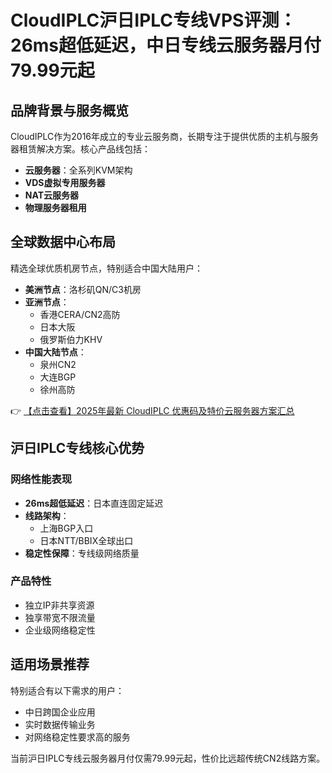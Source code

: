 # CloudIPLC沪日IPLC专线VPS评测：26ms超低延迟，中日专线云服务器月付79.99元起

## 品牌背景与服务概览

CloudIPLC作为2016年成立的专业云服务商，长期专注于提供优质的主机与服务器租赁解决方案。核心产品线包括：

- **云服务器**：全系列KVM架构
- **VDS虚拟专用服务器**
- **NAT云服务器**
- **物理服务器租用**

## 全球数据中心布局

精选全球优质机房节点，特别适合中国大陆用户：

- **美洲节点**：洛杉矶QN/C3机房
- **亚洲节点**：
  - 香港CERA/CN2高防
  - 日本大阪
  - 俄罗斯伯力KHV
- **中国大陆节点**：
  - 泉州CN2
  - 大连BGP
  - 徐州高防

👉 [【点击查看】2025年最新 CloudIPLC 优惠码及特价云服务器方案汇总](https://bit.ly/cloudiplc)

## 沪日IPLC专线核心优势

### 网络性能表现
- **26ms超低延迟**：日本直连固定延迟
- **线路架构**：
  - 上海BGP入口
  - 日本NTT/BBIX全球出口
- **稳定性保障**：专线级网络质量

### 产品特性
- 独立IP非共享资源
- 独享带宽不限流量
- 企业级网络稳定性

## 适用场景推荐
特别适合有以下需求的用户：
- 中日跨国企业应用
- 实时数据传输业务
- 对网络稳定性要求高的服务

当前沪日IPLC专线云服务器月付仅需79.99元起，性价比远超传统CN2线路方案。